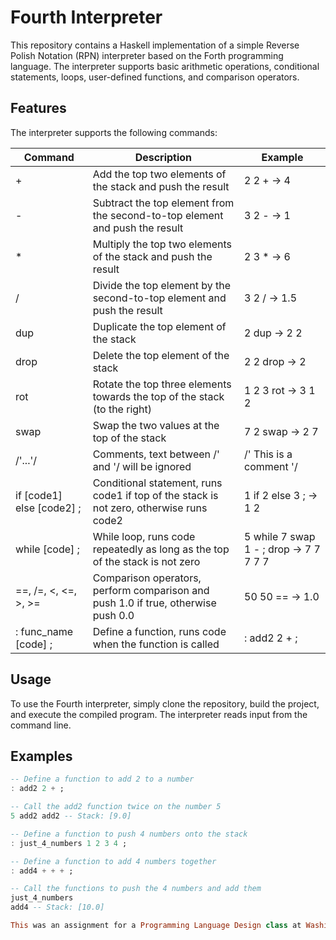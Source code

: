 # Fourth Interpreter

This repository contains a Haskell implementation of a simple Reverse Polish Notation (RPN) interpreter based on the Forth programming language. The interpreter supports basic arithmetic operations, conditional statements, loops, user-defined functions, and comparison operators.

## Features

The interpreter supports the following commands:

| Command      | Description                                                      | Example        |
|--------------|------------------------------------------------------------------|----------------|
| +            | Add the top two elements of the stack and push the result       | 2 2 + -> 4     |
| -            | Subtract the top element from the second-to-top element and push the result | 3 2 - -> 1  |
| *            | Multiply the top two elements of the stack and push the result  | 2 3 * -> 6     |
| /            | Divide the top element by the second-to-top element and push the result | 3 2 / -> 1.5  |
| dup          | Duplicate the top element of the stack                           | 2 dup -> 2 2   |
| drop         | Delete the top element of the stack                             | 2 2 drop -> 2  |
| rot          | Rotate the top three elements towards the top of the stack (to the right) | 1 2 3 rot -> 3 1 2 |
| swap         | Swap the two values at the top of the stack                     | 7 2 swap -> 2 7 |
| /'...'/      | Comments, text between /' and '/ will be ignored                | /' This is a comment '/ |
| if [code1] else [code2] ; | Conditional statement, runs code1 if top of the stack is not zero, otherwise runs code2 | 1 if 2 else 3 ; -> 1 2 |
| while [code] ; | While loop, runs code repeatedly as long as the top of the stack is not zero | 5 while 7 swap 1 - ; drop -> 7 7 7 7 7 |
| ==, /=, <, <=, >, >= | Comparison operators, perform comparison and push 1.0 if true, otherwise push 0.0 | 50 50 == -> 1.0 |
| : func_name [code] ; | Define a function, runs code when the function is called | : add2 2 + ; |

## Usage

To use the Fourth interpreter, simply clone the repository, build the project, and execute the compiled program. The interpreter reads input from the command line.

## Examples

```haskell
-- Define a function to add 2 to a number
: add2 2 + ;

-- Call the add2 function twice on the number 5
5 add2 add2 -- Stack: [9.0]

-- Define a function to push 4 numbers onto the stack
: just_4_numbers 1 2 3 4 ;

-- Define a function to add 4 numbers together
: add4 + + + ;

-- Call the functions to push the 4 numbers and add them
just_4_numbers
add4 -- Stack: [10.0]

This was an assignment for a Programming Language Design class at Washington State University. All credits go to Grant Williams for the instructions and requirements of this assignment.
